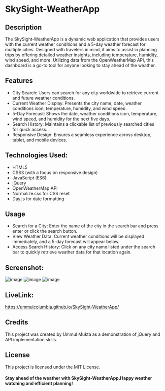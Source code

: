 # SkySight-WeatherApp

## Description
The SkySight-WeatherApp is a dynamic web application that provides users with the current weather conditions and a 5-day weather forecast for multiple cities. Designed with travelers in mind, it aims to assist in planning trips by offering detailed weather insights, including temperature, humidity, wind speed, and more. Utilizing data from the OpenWeatherMap API, this dashboard is a go-to tool for anyone looking to stay ahead of the weather.

## Features
- City Search: Users can search for any city worldwide to retrieve current and future weather conditions.
- Current Weather Display: Presents the city name, date, weather conditions icon, temperature, humidity, and wind speed.
- 5-Day Forecast: Shows the date, weather conditions icon, temperature, wind speed, and humidity for the next five days.
- Search History: Maintains a clickable list of previously searched cities for quick access.
- Responsive Design: Ensures a seamless experience across desktop, tablet, and mobile devices.
## Technologies Used:
- HTML5
- CSS3 (with a focus on responsive design)
- JavaScript (ES6)
- jQuery
- OpenWeatherMap API
- Normalize.css for CSS reset
- Day.js for date formatting

## Usage
- Search for a City: Enter the name of the city in the search bar and press enter or click the search button.
- View Weather Data: Current weather conditions will be displayed immediately, and a 5-day forecast will appear below.
- Access Search History: Click on any city name listed under the search bar to quickly retrieve weather data for that location again.
## Screenshot:

![image](https://github.com/UmmulColumbia/SkySight-WeatherApp/assets/156148729/c3e7a0e3-0bc1-4ba3-a3d6-c8d497dd7bab)
![image](https://github.com/UmmulColumbia/SkySight-WeatherApp/assets/156148729/34075197-803c-490e-ae2f-c722d389364c)
![image](https://github.com/UmmulColumbia/SkySight-WeatherApp/assets/156148729/b92cbd2c-9483-4616-bbe8-eb88a911cddd)
## LiveLink:
https://ummulcolumbia.github.io/SkySight-WeatherApp/

## Credits
This project was created by Ummul Mukta as a demonstration of jQuery and API implementation skills.

## License
This project is licensed under the MIT License.

#### Stay ahead of the weather with SkySight-WeatherApp.Happy weather watching and efficient planning!

